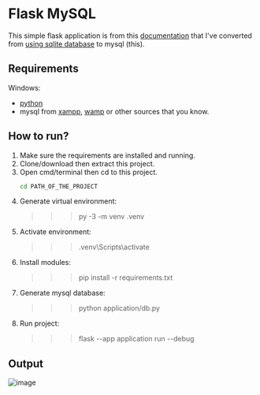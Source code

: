 # Flask MySQL

This simple flask application is from this [documentation](https://flask.palletsprojects.com/en/3.0.x/tutorial/) that I've converted from [using sqlite database](https://github.com/Dmathz16/training-python-flask-sqlite) to mysql (this).

## Requirements
Windows:
* [python](https://www.python.org/downloads/)
* mysql from [xampp](https://www.apachefriends.org/), [wamp](https://www.wampserver.com/en/) or other sources that you know.

## How to run?
1. Make sure the requirements are installed and running.
2. Clone/download then extract this project.
3. Open cmd/terminal then cd to this project.
   ```cmd
   cd PATH_OF_THE_PROJECT
   ```
5. Generate virtual environment:
   >>> py -3 -m venv .venv
6. Activate environment:
   >>> .venv\Scripts\activate
7. Install modules:
   >>> pip install -r requirements.txt 
8. Generate mysql database:
   >>> python application/db.py
9. Run project:
   >>> flask --app application run --debug

## Output
![image](https://github.com/Dmathz16/training-python-flask-sqlite/assets/54519505/ef771fda-0d00-4d6b-98b1-fc7343d75172)

